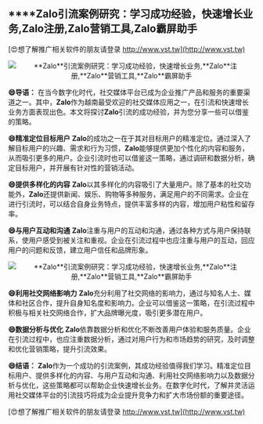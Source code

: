 ## ****Zalo**引流案例研究：学习成功经验，快速增长业务,**Zalo**注册,**Zalo**营销工具,**Zalo**霸屏助手**

[😍想了解推广相关软件的朋友请登录 http://www.vst.tw](http://www.vst.tw)

 <center><img src="https://vst.tw/MP4/tuiguang/png/1.png" alt="**Zalo**引流案例研究：学习成功经验，快速增长业务,**Zalo**注册,**Zalo**营销工具,**Zalo**霸屏助手"></center>

**😄导语：**
在当今数字化时代，社交媒体平台已成为企业推广产品和服务的重要渠道之一。其中，**Zalo**作为越南最受欢迎的社交媒体应用之一，在引流和快速增长业务方面表现出色。本文将探讨**Zalo**引流的成功经验，并为您分享一些可以借鉴的策略。

**😄精准定位目标用户**
**Zalo**的成功之一在于其对目标用户的精准定位。通过深入了解目标用户的兴趣、需求和行为习惯，**Zalo**能够提供更加个性化的内容和服务，从而吸引更多的用户。企业引流时也可以借鉴这一策略，通过调研和数据分析，确定目标用户，并开展有针对性的营销活动。

**😄提供多样化的内容**
**Zalo**以其多样化的内容吸引了大量用户。除了基本的社交功能外，**Zalo**还提供新闻、娱乐、购物等多种服务，满足用户的不同需求。企业在进行引流时，可以结合自身业务特点，提供丰富多样的内容，增加用户粘性和留存率。

**😄与用户互动和沟通**
**Zalo**注重与用户的互动和沟通，通过各种方式与用户保持联系，使用户感受到被关注和重视。企业在引流过程中也应注重与用户的互动，回应用户的问题和反馈，建立用户信任和品牌形象。

 <center><img src="https://vst.tw/MP4/tuiguang/png/7.png" alt="**Zalo**引流案例研究：学习成功经验，快速增长业务,**Zalo**注册,**Zalo**营销工具,**Zalo**霸屏助手"></center>

**😄利用社交网络影响力**
**Zalo**充分利用了社交网络的影响力，通过与知名人士、媒体和社区合作，提升自身知名度和影响力。企业可以借鉴这一策略，在引流过程中积极与相关社交网络合作，扩大品牌曝光度，吸引更多潜在用户。

**😄数据分析与优化**
**Zalo**依靠数据分析和优化不断改善用户体验和服务质量。企业在引流过程中，也应注重数据分析，通过对用户行为和市场趋势的研究，及时调整和优化营销策略，提升引流效果。

**😄结语：**
**Zalo**作为一个成功的引流案例，其成功经验值得我们学习。精准定位目标用户、提供多样化的内容、与用户互动和沟通、利用社交网络影响力以及数据分析与优化，这些策略都可以帮助企业快速增长业务。在数字化时代，了解并灵活运用社交媒体平台的引流技巧将成为企业提升竞争力和扩大市场份额的重要途径。

[😍想了解推广相关软件的朋友请登录 http://www.vst.tw](http://www.vst.tw)



